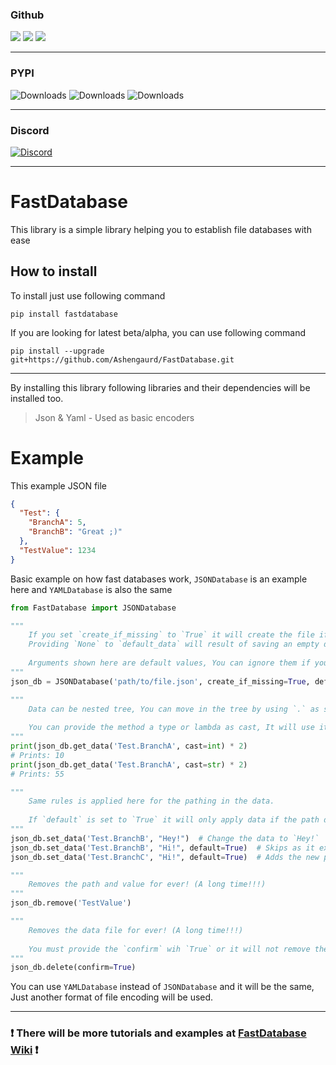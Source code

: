 ### Github

![](https://img.shields.io/github/license/Ashengaurd/FastDatabase)
![](https://img.shields.io/github/v/release/Ashengaurd/FastDatabase)
![](https://img.shields.io/github/downloads/Ashengaurd/FastDatabase/total)
***

### PYPI

![Downloads](https://static.pepy.tech/personalized-badge/FastDatabase?period=total&units=international_system&left_color=black&right_color=red&left_text=downloads)
![Downloads](https://static.pepy.tech/personalized-badge/FastDatabase?period=month&units=international_system&left_color=black&right_color=red&left_text=this+month)
![Downloads](https://static.pepy.tech/personalized-badge/FastDatabase?period=week&units=international_system&left_color=black&right_color=red&left_text=this+week)
***

### Discord

[![Discord](https://img.shields.io/discord/690930221930643467?label=discord)](https://discord.gg/6exsySK)
***

# FastDatabase

This library is a simple library helping you to establish file databases with ease

## How to install

To install just use following command

```shell
pip install fastdatabase
```

If you are looking for latest beta/alpha, you can use following command

```shell
pip install --upgrade git+https://github.com/Ashengaurd/FastDatabase.git
```

***
By installing this library following libraries and their dependencies will be installed too.
> Json & Yaml - Used as basic encoders

# Example
This example JSON file
```json
{
  "Test": {
    "BranchA": 5,
    "BranchB": "Great ;)"
  },
  "TestValue": 1234
}
```

Basic example on how fast databases work, `JSONDatabase` is an example here and `YAMLDatabase` is also the same
```py
from FastDatabase import JSONDatabase

"""
    If you set `create_if_missing` to `True` it will create the file if it's missing and will save the `default_data` in it.
    Providing `None` to `default_data` will result of saving an empty data (`{}`)
    
    Arguments shown here are default values, You can ignore them if you want to use the default values.
"""
json_db = JSONDatabase('path/to/file.json', create_if_missing=True, default_data=None, encoding='utf8')

"""
    Data can be nested tree, You can move in the tree by using `.` as seperator.
    
    You can provide the method a type or lambda as cast, It will use it to process data one more time! It's not required! 
"""
print(json_db.get_data('Test.BranchA', cast=int) * 2)
# Prints: 10
print(json_db.get_data('Test.BranchA', cast=str) * 2)
# Prints: 55

"""
    Same rules is applied here for the pathing in the data.  
    
    If `default` is set to `True` it will only apply data if the path do not exists!
"""
json_db.set_data('Test.BranchB', "Hey!")  # Change the data to `Hey!`
json_db.set_data('Test.BranchB', "Hi!", default=True)  # Skips as it exists
json_db.set_data('Test.BranchC', "Hi!", default=True)  # Adds the new path and save the data

"""
    Removes the path and value for ever! (A long time!!!)
"""
json_db.remove('TestValue')

"""
    Removes the data file for ever! (A long time!!!)
    
    You must provide the `confirm` wih `True` or it will not remove the file!
"""
json_db.delete(confirm=True)
```

You can use `YAMLDatabase` instead of `JSONDatabase` and it will be the same, Just another format of file encoding will be used.
***

### ❗ There will be more tutorials and examples at [FastDatabase Wiki](https://git.agmdev.xyz/FastDatabase/wiki) ❗
